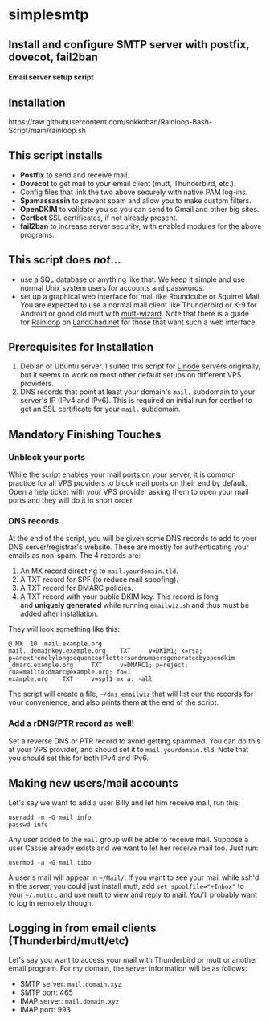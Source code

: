# simplesmtp
<h2>Install and configure SMTP server with postfix, dovecot, fail2ban</h2>

<h4>Email server setup script</h4>
<h2>Installation</h2>
<p>https://raw.githubusercontent.com/sokkoban/Rainloop-Bash-Script/main/rainloop.sh</p>
<h2 style="text-align:start">This script installs</h2>

<ul>
	<li><strong>Postfix</strong>&nbsp;to send and receive mail.</li>
	<li><strong>Dovecot</strong>&nbsp;to get mail to your email client (mutt, Thunderbird, etc.).</li>
	<li>Config files that link the two above securely with native PAM log-ins.</li>
	<li><strong>Spamassassin</strong>&nbsp;to prevent spam and allow you to make custom filters.</li>
	<li><strong>OpenDKIM</strong>&nbsp;to validate you so you can send to Gmail and other big sites.</li>
	<li><strong>Certbot</strong>&nbsp;SSL certificates, if not already present.</li>
	<li><strong>fail2ban</strong>&nbsp;to increase server security, with enabled modules for the above programs.</li>
</ul>

<h2 style="text-align:start">This script does&nbsp;<em>not</em>...</h2>

<ul>
	<li>use a SQL database or anything like that. We keep it simple and use normal Unix system users for accounts and passwords.</li>
	<li>set up a graphical web interface for mail like Roundcube or Squirrel Mail. You are expected to use a normal mail client like Thunderbird or K-9 for Android or good old mutt with&nbsp;<a href="https://github.com/lukesmithxyz/mutt-wizard" style="box-sizing: border-box; background-color: transparent; color: var(--fgColor-accent, var(--color-accent-fg)); text-decoration: underline; text-underline-offset: 0.2rem;">mutt-wizard</a>. Note that there is a guide for&nbsp;<a href="https://landchad.net/rainloop/" rel="nofollow" style="box-sizing: border-box; background-color: transparent; color: var(--fgColor-accent, var(--color-accent-fg)); text-decoration: underline; text-underline-offset: 0.2rem;">Rainloop</a>&nbsp;on&nbsp;<a href="https://landchad.net/" rel="nofollow" style="box-sizing: border-box; background-color: transparent; color: var(--fgColor-accent, var(--color-accent-fg)); text-decoration: underline; text-underline-offset: 0.2rem;">LandChad.net</a>&nbsp;for those that want such a web interface.</li>
</ul>

<h2 style="text-align:start">Prerequisites for Installation</h2>

<ol>
	<li>Debian or Ubuntu server. I suited this script for <a href="https://www.vultr.com/?ref=8940911-8H" rel="nofollow" style="box-sizing: border-box; background-color: transparent; color: var(--fgColor-accent, var(--color-accent-fg)); text-decoration: underline; text-underline-offset: 0.2rem;">Linode</a> servers originally, but it seems to work on most other default setups on different VPS providers.</li>
	<li>DNS records that point at least your domain&#39;s&nbsp;<code>mail.</code>&nbsp;subdomain to your server&#39;s IP (IPv4 and IPv6). This is required on initial run for certbot to get an SSL certificate for your&nbsp;<code>mail.</code>&nbsp;subdomain.</li>
</ol>

<h2 style="text-align:start">Mandatory Finishing Touches</h2>

<h3 style="text-align:start">Unblock your ports</h3>

<p style="text-align:start">While the script enables your mail ports on your server, it is common practice for all VPS providers to block mail ports on their end by default. Open a help ticket with your VPS provider asking them to open your mail ports and they will do it in short order.</p>

<h3 style="text-align:start">DNS records</h3>

<p style="text-align:start">At the end of the script, you will be given some DNS records to add to your DNS server/registrar&#39;s website. These are mostly for authenticating your emails as non-spam. The 4 records are:</p>

<ol>
	<li>An MX record directing to&nbsp;<code>mail.yourdomain.tld</code>.</li>
	<li>A TXT record for SPF (to reduce mail spoofing).</li>
	<li>A TXT record for DMARC policies.</li>
	<li>A TXT record with your public DKIM key. This record is long and&nbsp;<strong>uniquely generated</strong>&nbsp;while running&nbsp;<code>emailwiz.sh</code>&nbsp;and thus must be added after installation.</li>
</ol>

<p style="text-align:start">They will look something like this:</p>

<pre>
<code>@	MX	10	mail.example.org
mail._domainkey.example.org    TXT     v=DKIM1; k=rsa; p=anextremelylongsequenceoflettersandnumbersgeneratedbyopendkim
_dmarc.example.org     TXT     v=DMARC1; p=reject; rua=mailto:dmarc@example.org; fo=1
example.org    TXT     v=spf1 mx a: -all
</code></pre>

<p style="text-align:start">The script will create a file,&nbsp;<code>~/dns_emailwiz</code>&nbsp;that will list our the records for your convenience, and also prints them at the end of the script.</p>

<h3 style="text-align:start">Add a rDNS/PTR record as well!</h3>

<p style="text-align:start">Set a reverse DNS or PTR record to avoid getting spammed. You can do this at your VPS provider, and should set it to&nbsp;<code>mail.yourdomain.tld</code>. Note that you should set this for both IPv4 and IPv6.</p>

<h2 style="text-align:start">Making new users/mail accounts</h2>

<p style="text-align:start">Let&#39;s say we want to add a user Billy and let him receive mail, run this:</p>

<pre>
<code>useradd -m -G mail info
passwd info
</code></pre>

<p style="text-align:start">Any user added to the&nbsp;<code>mail</code>&nbsp;group will be able to receive mail. Suppose a user Cassie already exists and we want to let her receive mail too. Just run:</p>

<pre>
<code>usermod -a -G mail tibo
</code></pre>

<p style="text-align:start">A user&#39;s mail will appear in&nbsp;<code>~/Mail/</code>. If you want to see your mail while ssh&#39;d in the server, you could just install mutt, add&nbsp;<code>set spoolfile=&quot;+Inbox&quot;</code>&nbsp;to your&nbsp;<code>~/.muttrc</code>&nbsp;and use mutt to view and reply to mail. You&#39;ll probably want to log in remotely though:</p>

<h2 style="text-align:start">Logging in from email clients (Thunderbird/mutt/etc)</h2>

<p style="text-align:start">Let&#39;s say you want to access your mail with Thunderbird or mutt or another email program. For my domain, the server information will be as follows:</p>

<ul>
	<li>SMTP server:&nbsp;<code>mail.domain.xyz</code></li>
	<li>SMTP port: 465</li>
	<li>IMAP server:&nbsp;<code>mail.domain.xyz</code></li>
	<li>IMAP port: 993</li>
</ul>

